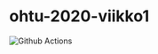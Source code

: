 # ohtu-2020-viikko1

![Github Actions](https://github.com/larikkai/ohtu-2020-viikko1/workflows/Java%20CI%20with%20Gradle/badge.svg)
